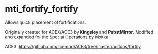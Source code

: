 mti_fortify_fortify
============

Allows quick placement of fortifications.

Originally created for ACEX/ACE3 by **Kingsley** and **PabstMirror**.
Modified and expanded for the Special Operations by Mokka.

ACE3: https://github.com/acemod/ACE3/tree/master/addons/fortify
